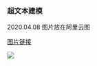 ### 超文本建模
2020.04.08
图片放在阿里云图

[图片链接](https://ae01.alicdn.com/kf/H1d866132275c4ed38b45e0ebda1d641d3.jpg)

![](https://ae01.alicdn.com/kf/H1d866132275c4ed38b45e0ebda1d641d3.jpg)

